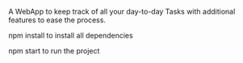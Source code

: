 A WebApp to keep track of all your day-to-day Tasks with additional features to ease the process.

npm install
to install all dependencies

npm start
to run the project